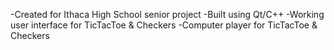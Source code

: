 -Created for Ithaca High School senior project
-Built using Qt/C++
-Working user interface for TicTacToe & Checkers
-Computer player for TicTacToe & Checkers

